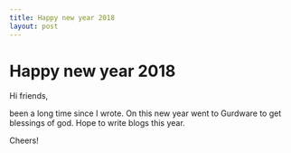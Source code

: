 ```yaml
---
title: Happy new year 2018
layout: post
---
```


# Happy new year 2018

Hi friends,

been a long time since I wrote. On this new year went to Gurdware to get blessings of god. Hope to write blogs this year.

Cheers!